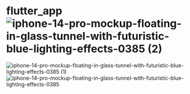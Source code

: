 # flutter_app![iphone-14-pro-mockup-floating-in-glass-tunnel-with-futuristic-blue-lighting-effects-0385 (2)](https://github.com/user-attachments/assets/bf0315b3-be8a-44af-a632-56a6d6d1c1c8)
![iphone-14-pro-mockup-floating-in-glass-tunnel-with-futuristic-blue-lighting-effects-0385 (1)](https://github.com/user-attachments/assets/d261b40f-62c6-49a7-a419-ae62eb9ea452)
![iphone-14-pro-mockup-floating-in-glass-tunnel-with-futuristic-blue-lighting-effects-0385](https://github.com/user-attachments/assets/a2019ab4-dab4-48a9-a9a3-978505e70cff)
